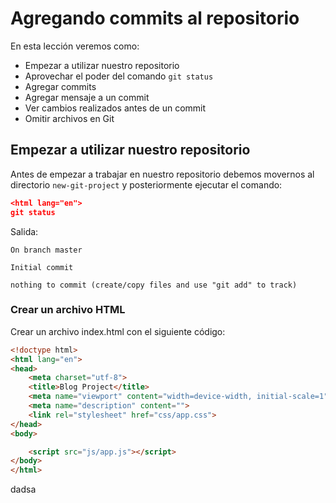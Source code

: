 # Agregando commits al repositorio

En esta lección veremos como:

 - Empezar a utilizar nuestro repositorio
 - Aprovechar el poder del comando `git status`
 - Agregar commits
 - Agregar mensaje a un commit
 - Ver cambios realizados antes de un commit
 - Omitir archivos en Git

## Empezar a utilizar nuestro repositorio

Antes de empezar a trabajar en nuestro repositorio debemos movernos al directorio `new-git-project` y posteriormente ejecutar el comando:

```json
<html lang="en">
git status
```

Salida:

    On branch master

    Initial commit

    nothing to commit (create/copy files and use "git add" to track)

### Crear un archivo HTML

Crear un archivo index.html con el siguiente código:

```html
<!doctype html>
<html lang="en">
<head>
    <meta charset="utf-8">
    <title>Blog Project</title>
    <meta name="viewport" content="width=device-width, initial-scale=1">
    <meta name="description" content="">
    <link rel="stylesheet" href="css/app.css">
</head>
<body>

    <script src="js/app.js"></script>
</body>
</html>
```

dadsa




<!--stackedit_data:
eyJoaXN0b3J5IjpbMTAyODc2NjI0MSwxNTYyNDM1Mjc5LDE3NT
AyMDk1NDYsNDIxMDQzNjYsMjA0MDIyODk2OSwtMTc1ODk4NDcy
NCwxMzI2OTQ2NzY3LDE4MTUxMjE3ODAsNDE2MzU4MDYzXX0=
-->